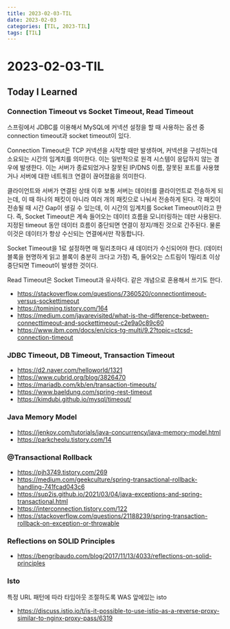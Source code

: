 ```yaml
---
title: 2023-02-03-TIL
date: 2023-02-03
categories: [TIL, 2023-TIL]
tags: [TIL]
---
```


# 2023-02-03-TIL

## Today I Learned

### Connection Timeout vs Socket Timeout, Read Timeout

스프링에서 JDBC를 이용해서 MySQL에 커넥션 설정을 할 때 사용하는 옵션 중 connection timeout과 socket timeout이 있다.

Connection Timeout은 TCP 커넥션을 시작할 때만 발생하며, 커넥션을 구성하는데 소요되는 시간의 임계치를 의미한다. 이는 일반적으로 원격 시스템이 응답하지 않는 경우에 발생한다. 이는 서버가 종료되었거나 잘못된 IP/DNS 이름, 잘못된 포트를 사용했거나 서버에 대한 네트워크 연결이 끊어졌음을 의미한다.

클라이언트와 서버가 연결된 상태 이후 보통 서버는 데이터를 클라이언트로 전송하게 되는데, 이 때 하나의 패킷이 아니라 여러 개의 패킷으로 나눠서 전송하게 된다. 각 패킷이 전송될 때 시간 Gap이 생길 수 있는데, 이 시간의 임계치를 Socket Timeout이라고 한다. 즉, Socket Timeout은 계속 들어오는 데이터 흐름을 모니터링하는 데만 사용된다. 지정된 timeout 동안 데이터 흐름이 중단되면 연결이 정지/깨진 것으로 간주된다. 물론 이것은 데이터가 항상 수신되는 연결에서만 작동합니다.

Socket Timeout을 1로 설정하면 매 밀리초마다 새 데이터가 수신되어야 한다. (데이터 블록을 현명하게 읽고 블록이 충분히 크다고 가정)
즉, 들어오는 스트림이 1밀리초 이상 중단되면 Timeout이 발생한 것이다.

Read Timeout은 Socket Timeout과 유사하다. 같은 개념으로 혼용해서 쓰기도 한다.

- https://stackoverflow.com/questions/7360520/connectiontimeout-versus-sockettimeout
- https://tomining.tistory.com/164
- https://medium.com/javarevisited/what-is-the-difference-between-connecttimeout-and-sockettimeout-c2e9a0c89c60
- https://www.ibm.com/docs/en/cics-tg-multi/9.2?topic=ctcsd-connection-timeout

### JDBC Timeout, DB Timeout, Transaction Timeout

- https://d2.naver.com/helloworld/1321
- https://www.cubrid.org/blog/3826470
- https://mariadb.com/kb/en/transaction-timeouts/
- https://www.baeldung.com/spring-rest-timeout
- https://kimdubi.github.io/mysql/timeout/

### Java Memory Model

- https://jenkov.com/tutorials/java-concurrency/java-memory-model.html
- https://parkcheolu.tistory.com/14


### @Transactional Rollback

- https://pjh3749.tistory.com/269
- https://medium.com/geekculture/spring-transactional-rollback-handling-741fcad043c6
- https://sup2is.github.io/2021/03/04/java-exceptions-and-spring-transactional.html
- https://interconnection.tistory.com/122
- https://stackoverflow.com/questions/21188239/spring-transaction-rollback-on-exception-or-throwable

### Reflections on SOLID Principles

- https://bengribaudo.com/blog/2017/11/13/4033/reflections-on-solid-principles

### Isto

특정 URL 패턴에 따라 타임아웃 조절하도록 WAS 앞에있는 isto

- https://discuss.istio.io/t/is-it-possible-to-use-istio-as-a-reverse-proxy-similar-to-nginx-proxy-pass/6319
